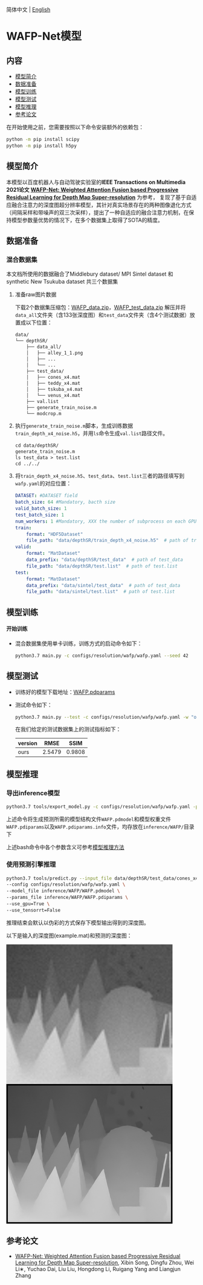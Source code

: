 简体中文 | [English](../../../en/model_zoo/resolution/wafp.md)

# WAFP-Net模型

## 内容

- [模型简介](#模型简介)
- [数据准备](#数据准备)
- [模型训练](#模型训练)
- [模型测试](#模型测试)
- [模型推理](#模型推理)
- [参考论文](#参考论文)

在开始使用之前，您需要按照以下命令安装额外的依赖包：
```bash
python -m pip install scipy
python -m pip install h5py
```

## 模型简介

本模型以百度机器人与自动驾驶实验室的**IEEE Transactions on Multimedia 2021论文 [WAFP-Net: Weighted Attention Fusion based Progressive Residual Learning for Depth Map Super-resolution](https://ieeexplore.ieee.org/document/9563214/)** 为参考，
复现了基于自适应融合注意力的深度图超分辨率模型，其针对真实场景存在的两种图像退化方式（间隔采样和带噪声的双三次采样），提出了一种自适应的融合注意力机制，在保持模型参数量优势的情况下，在多个数据集上取得了SOTA的精度。


## 数据准备

### 混合数据集
本文档所使用的数据融合了Middlebury dataset/ MPI Sintel dataset 和 synthetic New Tsukuba dataset 共三个数据集
1. 准备raw图片数据

    下载2个数据集压缩包：[WAFP_data.zip](https://videotag.bj.bcebos.com/Data/WAFP_data.zip)，[WAFP_test_data.zip](https://videotag.bj.bcebos.com/Data/WAFP_test_data.zip)
    解压并将`data_all`文件夹（含133张深度图）和`test_data`文件夹（含4个测试数据）放置成以下位置：

    ```shell
    data/
    └── depthSR/
        ├── data_all/
        │   ├── alley_1_1.png
        │   ├── ...
        │   └── ...
        ├── test_data/
        │   ├── cones_x4.mat
        │   ├── teddy_x4.mat
        │   ├── tskuba_x4.mat
        │   └── venus_x4.mat
        ├── val.list
        ├── generate_train_noise.m
        └── modcrop.m
    ```

2. 执行`generate_train_noise.m`脚本，生成训练数据`train_depth_x4_noise.h5`，并用`ls`命令生成`val.list`路径文件。
    ```shell
    cd data/depthSR/
    generate_train_noise.m
    ls test_data > test.list
    cd ../../
    ```

3. 将`train_depth_x4_noise.h5`、`test_data`、`test.list`三者的路径填写到`wafp.yaml`的对应位置：
    ```yaml
    DATASET: #DATASET field
    batch_size: 64 #Mandatory, bacth size
    valid_batch_size: 1
    test_batch_size: 1
    num_workers: 1 #Mandatory, XXX the number of subprocess on each GPU.
    train:
        format: "HDF5Dataset"
        file_path: "data/depthSR/train_depth_x4_noise.h5"  # path of train_depth_x4_noise.h5
    valid:
        format: "MatDataset"
        data_prefix: "data/depthSR/test_data"  # path of test_data
        file_path: "data/depthSR/test.list"  # path of test.list
    test:
        format: "MatDataset"
        data_prefix: "data/sintel/test_data"  # path of test_data
        file_path: "data/sintel/test.list"  # path of test.list
    ```

## 模型训练

#### 开始训练

- 混合数据集使用单卡训练，训练方式的启动命令如下：

    ```bash
    python3.7 main.py -c configs/resolution/wafp/wafp.yaml --seed 42
    ```

## 模型测试

- 训练好的模型下载地址：[WAFP.pdparams](https://videotag.bj.bcebos.com/PaddleVideo-release2.3/WAFP_best.pdparams)

- 测试命令如下：

  ```bash
  python3.7 main.py --test -c configs/resolution/wafp/wafp.yaml -w "output/WAFP/WAFP_epoch_00080.pdparams"
  ```

    在我们给定的测试数据集上的测试指标如下：

  | version |  RMSE   |  SSIM   |
  | :------ | :-----: | :-----: |
  | ours    |  2.5479 |  0.9808 |

## 模型推理

### 导出inference模型

```bash
python3.7 tools/export_model.py -c configs/resolution/wafp/wafp.yaml -p data/WAFP.pdparams -o inference/WAFP
```

上述命令将生成预测所需的模型结构文件`WAFP.pdmodel`和模型权重文件`WAFP.pdiparams`以及`WAFP.pdiparams.info`文件，均存放在`inference/WAFP/`目录下

上述bash命令中各个参数含义可参考[模型推理方法](https://github.com/PaddlePaddle/PaddleVideo/blob/release/2.0/docs/zh-CN/start.md#2-%E6%A8%A1%E5%9E%8B%E6%8E%A8%E7%90%86)

### 使用预测引擎推理

```bash
python3.7 tools/predict.py --input_file data/depthSR/test_data/cones_x4.mat \
--config configs/resolution/wafp/wafp.yaml \
--model_file inference/WAFP/WAFP.pdmodel \
--params_file inference/WAFP/WAFP.pdiparams \
--use_gpu=True \
--use_tensorrt=False
```

推理结束会默认以伪彩的方式保存下模型输出得到的深度图。

以下是输入的深度图(example.mat)和预测的深度图：

<img src="../../../images/cones_x4_wafp_input.png" alt="input" align=center />

<img src="../../../images/cones_x4_wafp_output.png" alt="output" align=center />


## 参考论文

- [WAFP-Net: Weighted Attention Fusion based Progressive Residual Learning for Depth Map Super-resolution](https://ieeexplore.ieee.org/document/9563214/), Xibin Song, Dingfu Zhou, Wei Li∗, Yuchao Dai, Liu Liu, Hongdong Li, Ruigang Yang and Liangjun Zhang
